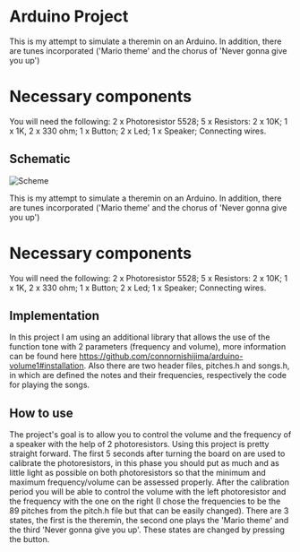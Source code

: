 ﻿
# Arduino Project

This is my attempt to simulate a theremin on an Arduino. In addition, there are tunes incorporated ('Mario theme' and the chorus of 'Never gonna give you up')


# Necessary components
You will need the following:
2 x Photoresistor 5528;
5 x Resistors: 2 x 10K; 1 x 1K, 2 x 330 ohm;
1 x Button;
2 x Led;
1 x Speaker;
Connecting wires.

## Schematic
![Scheme](C:\Users\Alex\Desktop\Imagini\Schematic.jpg?raw=true "Scheme")

This is my attempt to simulate a theremin on an Arduino. In addition, there are tunes incorporated ('Mario theme' and the chorus of 'Never gonna give you up')


# Necessary components
You will need the following:
2 x Photoresistor 5528;
5 x Resistors: 2 x 10K; 1 x 1K, 2 x 330 ohm;
1 x Button;
2 x Led;
1 x Speaker;
Connecting wires.

## Implementation
In this project I am using an additional library that allows the use of the function tone with 2 parameters (frequency and volume), more information can be found here https://github.com/connornishijima/arduino-volume1#installation. 
Also there are two header files, pitches.h and songs.h, in which are defined the notes and their frequencies, respectively the code for playing the songs.

## How to use
The project's goal is to allow you to control the volume and the frequency of a speaker with the help of 2 photoresistors.
Using this project is pretty straight forward. The first 5 seconds after turning the board on are used to calibrate the photoresistors, in this phase you should put as much and as little light as possible on both photoresistors so that the minimum and maximum frequency/volume can be assessed properly.
After the calibration period you will be able to control the volume with the left photoresistor and the frequency with the one on the right (I chose the frequencies to be the 89 pitches from the pitch.h file but that can be easily changed).
There are 3 states, the first is the theremin, the second one plays the 'Mario theme' and the third 'Never gonna give you up'. These states are changed by pressing the button. 
